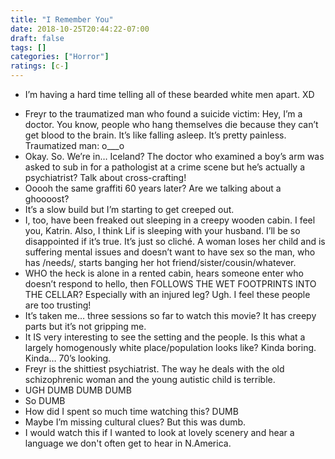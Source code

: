 ```yaml
---
title: "I Remember You"
date: 2018-10-25T20:44:22-07:00
draft: false
tags: []
categories: ["Horror"]
ratings: [c-]
---
```


* I’m having a hard time telling all of these bearded white men apart. XD
<!--more-->
* Freyr to the traumatized man who found a suicide victim: Hey, I’m a doctor. You know, people who hang themselves die because they can’t get blood to the brain. It’s like falling asleep. It’s pretty painless.
Traumatized man: o___o
* Okay. So. We’re in… Iceland? The doctor who examined a boy’s arm was asked to sub in for a pathologist at a crime scene but he’s actually a psychiatrist? Talk about cross-crafting!
* Ooooh the same graffiti 60 years later? Are we talking about a ghoooost?
* It’s a slow build but I’m starting to get creeped out.
* I, too, have been freaked out sleeping in a creepy wooden cabin. I feel you, Katrin. Also, I think Lif is sleeping with your husband. I’ll be so disappointed if it’s true. It’s just so cliché. A woman loses her child and is suffering mental issues and doesn’t want to have sex so the man, who has /needs/, starts banging her hot friend/sister/cousin/whatever.
* WHO the heck is alone in a rented cabin, hears someone enter who doesn’t respond to hello, then FOLLOWS THE WET FOOTPRINTS INTO THE CELLAR? Especially with an injured leg? Ugh. I feel these people are too trusting!
* It’s taken me… three sessions so far to watch this movie? It has creepy parts but it’s not gripping me. 
* It IS very interesting to see the setting and the people. Is this what a largely homogenously white place/population looks like? Kinda boring. Kinda… 70’s looking.
* Freyr is the shittiest psychiatrist. The way he deals with the old schizophrenic woman and the young autistic child is terrible.
* UGH DUMB DUMB DUMB
* So DUMB
* How did I spent so much time watching this? DUMB
* Maybe I’m missing cultural clues? But this was dumb.
* I would watch this if I wanted to look at lovely scenery and hear a language we don't often get to hear in N.America.
